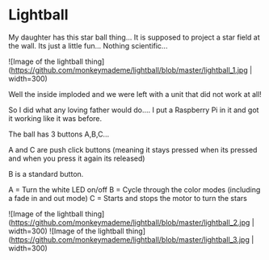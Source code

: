 # Lightball

My daughter has this star ball thing... It is supposed to project a star field at the wall. Its just a little fun... Nothing scientific... 

![Image of the lightball thing](https://github.com/monkeymademe/lightball/blob/master/lightball_1.jpg | width=300)

Well the inside imploded and we were left with a unit that did not work at all!

So I did what any loving father would do.... I put a Raspberry Pi in it and got it working like it was before.

The ball has 3 buttons A,B,C... 

A and C are push click buttons (meaning it stays pressed when its pressed and when you press it again its released)

B is a standard button.

A = Turn the white LED on/off
B = Cycle through the color modes (including a fade in and out mode)
C = Starts and stops the motor to turn the stars

![Image of the lightball thing](https://github.com/monkeymademe/lightball/blob/master/lightball_2.jpg | width=300) ![Image of the lightball thing](https://github.com/monkeymademe/lightball/blob/master/lightball_3.jpg | width=300)
